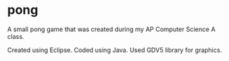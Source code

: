 # pong

A small pong game that was created during my AP Computer Science A class.

Created using Eclipse.
Coded using Java.
Used GDV5 library for graphics.
